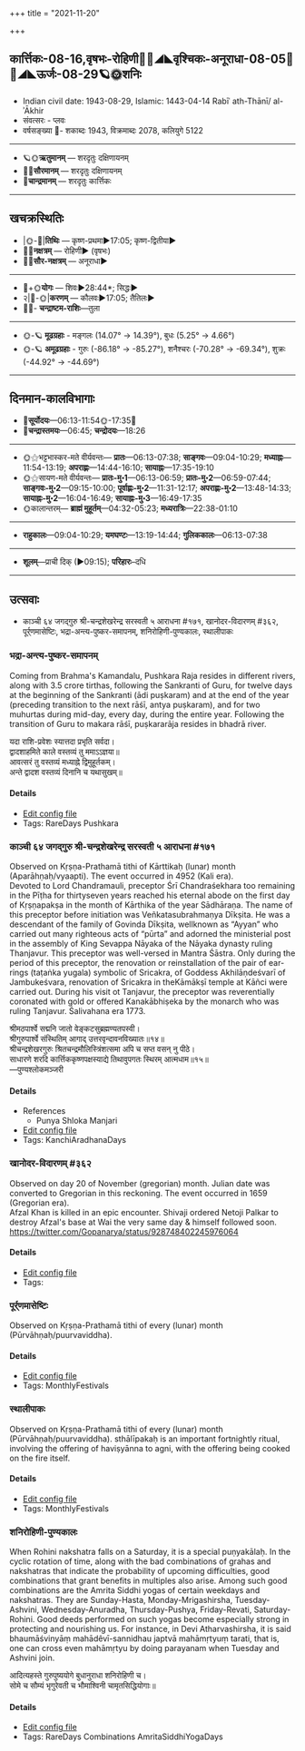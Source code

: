+++
title = "2021-11-20"

+++
## कार्त्तिकः-08-16,वृषभः-रोहिणी🌛🌌◢◣वृश्चिकः-अनूराधा-08-05🌌🌞◢◣ऊर्जः-08-29🪐🌞शनिः
- Indian civil date: 1943-08-29, Islamic: 1443-04-14 Rabīʿ ath-Thānī/ al-ʾĀkhir
- संवत्सरः - प्लवः
- वर्षसङ्ख्या 🌛- शकाब्दः 1943, विक्रमाब्दः 2078, कलियुगे 5122
___________________
- 🪐🌞**ऋतुमानम्** — शरदृतुः दक्षिणायनम्
- 🌌🌞**सौरमानम्** — शरदृतुः दक्षिणायनम्
- 🌛**चान्द्रमानम्** — शरदृतुः कार्त्तिकः
___________________


## खचक्रस्थितिः
- |🌞-🌛|**तिथिः** — कृष्ण-प्रथमा►17:05; कृष्ण-द्वितीया►  
- 🌌🌛**नक्षत्रम्** — रोहिणी► (वृषभः)  
- 🌌🌞**सौर-नक्षत्रम्** — अनूराधा►  
___________________
- 🌛+🌞**योगः** — शिवः►28:44*; सिद्धः►  
- २|🌛-🌞|**करणम्** — कौलवः►17:05; तैतिलः►  
- 🌌🌛- **चन्द्राष्टम-राशिः**—तुला  
___________________
- 🌞-🪐 **मूढग्रहाः** - मङ्गलः (14.07° → 14.39°), बुधः (5.25° → 4.66°)
- 🌞-🪐 **अमूढग्रहाः** - गुरुः (-86.18° → -85.27°), शनैश्चरः (-70.28° → -69.34°), शुक्रः (-44.92° → -44.69°)
___________________


## दिनमान-कालविभागाः
- 🌅**सूर्योदयः**—06:13-11:54🌞️-17:35🌇  
- 🌛**चन्द्रास्तमयः**—06:45; **चन्द्रोदयः**—18:26  
___________________
- 🌞⚝भट्टभास्कर-मते वीर्यवन्तः— **प्रातः**—06:13-07:38; **साङ्गवः**—09:04-10:29; **मध्याह्नः**—11:54-13:19; **अपराह्णः**—14:44-16:10; **सायाह्नः**—17:35-19:10  
- 🌞⚝सायण-मते वीर्यवन्तः— **प्रातः-मु॰1**—06:13-06:59; **प्रातः-मु॰2**—06:59-07:44; **साङ्गवः-मु॰2**—09:15-10:00; **पूर्वाह्णः-मु॰2**—11:31-12:17; **अपराह्णः-मु॰2**—13:48-14:33; **सायाह्नः-मु॰2**—16:04-16:49; **सायाह्नः-मु॰3**—16:49-17:35  
- 🌞कालान्तरम्— **ब्राह्मं मुहूर्तम्**—04:32-05:23; **मध्यरात्रिः**—22:38-01:10  
___________________
- **राहुकालः**—09:04-10:29; **यमघण्टः**—13:19-14:44; **गुलिककालः**—06:13-07:38  
___________________
- **शूलम्**—प्राची दिक् (►09:15); **परिहारः**–दधि  
___________________

## उत्सवाः
- काञ्ची ६४ जगद्गुरु श्री-चन्द्रशेखरेन्द्र सरस्वती ५ आराधना #१७१, खानोदर-विदारणम् #३६२, पूर्र्णमासेष्टिः, भद्रा-अन्त्य-पुष्कर-समापनम्, शनिरोहिणी-पुण्यकालः, स्थालीपाकः
### भद्रा-अन्त्य-पुष्कर-समापनम्

Coming from Brahma's Kamandalu, Pushkara Raja resides in different rivers, along with 3.5 crore tirthas, following the Sankranti of Guru, for twelve days at the beginning of the Sankranti (ādi puṣkaram) and at the end of the year (preceding transition to the next rāśī, antya puṣkaram), and for two muhurtas during mid-day, every day, during the entire year.
 Following the transition of Guru to makara rāśī, puṣkararāja resides in bhadrā river.

यदा राशि-प्रवेशः स्यात्तदा प्रभृति सर्वदा।  
द्वादशाहमिते काले वस्तव्यं तु ममाऽऽज्ञया॥  
आवत्सरं तु वस्तव्यं मध्याह्ने द्विमुहूर्तकम्।  
अन्ते द्वादश वस्तव्यं दिनानि च यथासुखम्॥  




#### Details
- [Edit config file](https://github.com/jyotisham/adyatithi/tree/master/time_focus/puShkara/description_only/bhadrA-antya-puSkara-samApanam.toml)
- Tags: RareDays Pushkara


### काञ्ची ६४ जगद्गुरु श्री-चन्द्रशेखरेन्द्र सरस्वती ५ आराधना #१७१

Observed on Kṛṣṇa-Prathamā tithi of Kārttikaḥ (lunar) month (Aparāhṇaḥ/vyaapti). The event occurred in 4952 (Kali era).  
Devoted to Lord Chandramauli, preceptor Śrī Chandraśekhara too remaining in the Pīṭha for thirtyseven years reached his eternal abode on the first day of Kṛṣṇapakṣa in the month of Kārthika of the year Sādhāraṇa. The name of this preceptor before initiation was Veñkatasubrahmaṇya Dīkṣita. He was a descendant of the family of Govinda Dīkṣita, wellknown as “Ayyan” who carried out many righteous acts of “pūrta” and adorned the ministerial post in the assembly of King Sevappa Nāyaka of the Nāyaka dynasty ruling Thanjavur. This preceptor was well-versed in Mantra Śāstra. Only during the period of this preceptor, the renovation or reinstallation of the pair of ear-rings (taṭaṅka yugala) symbolic of Sricakra, of Goddess Akhilāṇdeśvarī of Jambukeśvara, renovation of Sricakra in theKāmākṣī temple at Kāñci were carried out. During his visit ot Tanjavur, the preceptor was reverentially coronated with gold or offered Kanakābhiṣeka by the monarch who was ruling Tanjavur. Śalivahana era 1773.

श्रीमठपार्श्वे सद्मनि जातो वेङ्कटसुब्रह्मण्यतपस्वी।  
श्रीगुरुपार्श्वे संस्थितिम् आगाद् उत्तरवृन्दावनविख्यातः॥१४॥  
श्रीचन्द्रशेखरगुरुः श्रितचन्द्रमौलिस्त्रिंशत्समा अपि च सप्त वसन् नु पीठे।  
साधारणे शरदि कार्त्तिककृष्णपक्षस्याद्ये तिथावुपगतः स्थिरम् आत्मधाम॥१५॥  
—पुण्यश्लोकमञ्जरी



#### Details
- References
  - Punya Shloka Manjari
- [Edit config file](https://github.com/jyotisham/adyatithi/tree/master/mahApuruSha/kAnchI-maTha/lunar_month/tithi/08/16/kAJcI%2064%20jagadguru%20zrI~candrazEkharEndra%20sarasvatI%205%20ArAdhanA.toml)
- Tags: KanchiAradhanaDays


### खानोदर-विदारणम् #३६२

Observed on day 20 of November (gregorian) month. Julian date was converted to Gregorian in this reckoning. The event occurred in 1659 (Gregorian era).  
Afzal Khan is killed in an epic encounter. Shivaji ordered Netoji Palkar to destroy Afzal's base at Wai the very same day & himself followed soon. https://twitter.com/Gopanarya/status/928748402245976064

#### Details
- [Edit config file](https://github.com/jyotisham/adyatithi/tree/master/mahApuruSha/xatra-later/gregorian/day/11/20/khAnodara-vidAraNam.toml)
- Tags: 


### पूर्र्णमासेष्टिः

Observed on Kṛṣṇa-Prathamā tithi of every (lunar) month (Pūrvāhṇaḥ/puurvaviddha). 

#### Details
- [Edit config file](https://github.com/jyotisham/adyatithi/tree/master/gRhya/general/lunar_month/tithi/00/16/pUrNamAseShTiH.toml)
- Tags: MonthlyFestivals


### स्थालीपाकः

Observed on Kṛṣṇa-Prathamā tithi of every (lunar) month (Pūrvāhṇaḥ/puurvaviddha). sthālīpakaḥ is an important fortnightly ritual, involving the offering of haviṣyānna to agni, with the offering being cooked on the fire itself.

#### Details
- [Edit config file](https://github.com/jyotisham/adyatithi/tree/master/gRhya/general/lunar_month/tithi/00/16/sthAlIpAkaH_16.toml)
- Tags: MonthlyFestivals


### शनिरोहिणी-पुण्यकालः

When Rohini nakshatra falls on a Saturday, it is a special puṇyakālaḥ. In the cyclic rotation of time, along with the bad combinations of grahas and nakshatras that indicate the probability of upcoming difficulties, good combinations that grant benefits in multiples also arise. Among such good combinations are the Amrita Siddhi yogas of certain weekdays and nakshatras. They are Sunday-Hasta, Monday-Mrigashirsha, Tuesday-Ashvini, Wednesday-Anuradha, Thursday-Pushya, Friday-Revati, Saturday-Rohini. Good deeds performed on such yogas become especially strong in protecting and nourishing us.
For instance, in Devi Atharvashirsha, it is said bhaumāśvinyāṃ mahādêvī-sannidhau japtvā mahāmṛtyuṃ tarati, that is, one can cross even mahāmṛtyu by doing parayanam when Tuesday and Ashvini join.

आदित्यहस्ते गुरुपुष्ययोगे बुधानुराधा शनिरोहिणी च।  
सोमे च सौम्यं भृगुरेवती च भौमाश्विनी चामृतसिद्धियोगाः॥



#### Details
- [Edit config file](https://github.com/jyotisham/adyatithi/tree/master/time_focus/amrita-siddhi/description_only/zanirOhiNI-puNyakAlaH.toml)
- Tags: RareDays Combinations AmritaSiddhiYogaDays


